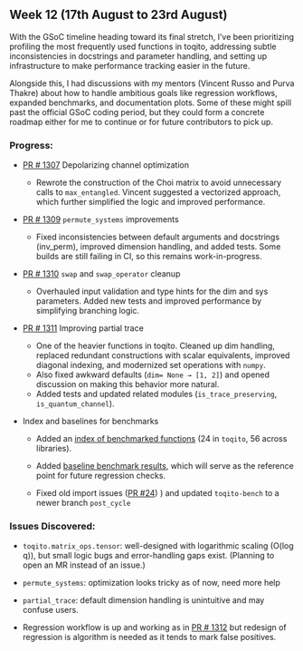 ## Week 12 (17th August to 23rd August)

With the GSoC timeline heading toward its final stretch, I’ve been prioritizing profiling the most frequently used functions in toqito, addressing subtle inconsistencies in docstrings and parameter handling, and setting up infrastructure to make performance tracking easier in the future.

Alongside this, I had discussions with my mentors (Vincent Russo and Purva Thakre) about how to handle ambitious goals like regression workflows, expanded benchmarks, and documentation plots. Some of these might spill past the official GSoC coding period, but they could form a concrete roadmap either for me to continue or for future contributors to pick up.

### Progress:

- [PR # 1307](https://github.com/vprusso/toqito/pull/1307) Depolarizing channel optimization
    - Rewrote the construction of the Choi matrix to avoid unnecessary calls to `max_entangled`. Vincent suggested a vectorized approach, which further simplified the logic and improved performance.

- [PR # 1309](https://github.com/vprusso/toqito/pull/1309) `permute_systems` improvements
    - Fixed inconsistencies between default arguments and docstrings (inv_perm), improved dimension handling, and added tests. Some builds are still failing in CI, so this remains work-in-progress.

- [PR # 1310](https://github.com/vprusso/toqito/pull/1310) `swap` and `swap_operator` cleanup

    - Overhauled input validation and type hints for the dim and sys parameters. Added new tests and improved performance by simplifying branching logic.

- [PR # 1311](https://github.com/vprusso/toqito/pull/1311) Improving partial trace
    - One of the heavier functions in toqito. Cleaned up dim handling, replaced redundant constructions with scalar equivalents, improved diagonal indexing, and modernized set operations with `numpy`. 
    - Also fixed awkward defaults (`dim= None → [1, 2]`) and opened discussion on making this behavior more natural. 
    - Added tests and updated related modules (`is_trace_preserving`, `is_quantum_channel`).

- Index and baselines for benchmarks

    - Added an [index of benchmarked functions](https://github.com/vprusso/toqito-bench/pull/22) (24 in `toqito`, 56 across libraries).

    - Added [baseline benchmark results](https://github.com/vprusso/toqito-bench/pull/23), which will serve as the reference point for future regression checks.

    - Fixed old import issues ([PR #24](https://github.com/vprusso/toqito-bench/pull/24))
) and updated `toqito-bench` to a newer branch `post_cycle`

### Issues Discovered:

- `toqito.matrix_ops.tensor`: well-designed with logarithmic scaling (O(log q)), but small logic bugs and error-handling gaps exist. (Planning to open an MR instead of an issue.)

- `permute_systems`: optimization looks tricky as of now, need more help

- `partial_trace`: default dimension handling is unintuitive and may confuse users.

- Regression workflow is up and working as in [PR # 1312](https://github.com/vprusso/toqito/pull/1312) but redesign of regression is algorithm is needed as it tends to mark false positives.

